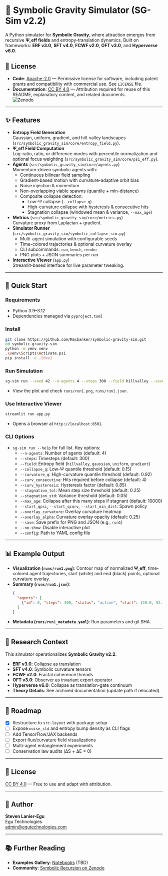 # 🌌 Symbolic Gravity Simulator (SG-Sim v2.2)

A Python simulator for **Symbolic Gravity**, where attraction emerges from recursive **Ψ_eff fields** and entropy-translation dynamics. Built on frameworks: **ERF v3.0**, **SFT v4.0**, **FCWF v2.0**, **OFT v3.0**, and **Hyperverse v6.0**.

## 📜 License
- **Code**: [Apache-2.0](https://www.apache.org/licenses/LICENSE-2.0) — Permissive license for software, including patent grants and compatibility with commercial use. See `LICENSE` file.
- **Documentation**: [CC BY 4.0](https://creativecommons.org/licenses/by/4.0/) — Attribution required for reuse of this README, explanatory content, and related documents.  
![Zenodo](https://zenodo.org/badge/DOI/10.5281/zenodo.16989695.svg)

---

## ✨ Features

- **Entropy Field Generation**  
  Gaussian, uniform, gradient, and hill-valley landscapes (`src/symbolic_gravity_sim/core/entropy_field.py`).
- **Ψ_eff Field Computation**  
  Log-ratio, ratio, or difference modes with percentile normalization and optional focus weighting (`src/symbolic_gravity_sim/core/psi_eff.py`).
- **Agents** (`src/symbolic_gravity_sim/core/agents.py`)  
  Momentum-driven symbolic agents with:
  - Continuous bilinear field sampling
  - Gradient-based motion with curvature-adaptive orbit bias
  - Noise injection & momentum
  - Non-overlapping viable spawns (quantile + min-distance)
  - Composite collapse detection:
    - Low-Ψ collapse (`--collapse_q`)
    - High-curvature collapse with hysteresis & consecutive hits
    - Stagnation collapse (windowed mean & variance, `--max_age`)
- **Metrics** (`src/symbolic_gravity_sim/core/metrics.py`)  
  Curvature proxy from Laplacian + gradient.
- **Simulator Runner** (`src/symbolic_gravity_sim/symbolic_collapse_sim.py`)  
  - Multi-agent simulation with configurable seeds
  - Time-colored trajectories & optional curvature overlay
  - CLI subcommands: `run`, `bench`, `render`
  - PNG plots + JSON summaries per run
- **Interactive Viewer** (`app.py`)  
  Streamlit-based interface for live parameter tweaking.

---

## 🚀 Quick Start

### Requirements
- Python 3.9–3.12
- Dependencies managed via `pyproject.toml`

### Install
```bash
git clone https://github.com/Maxbanker/symbolic-gravity-sim.git
cd symbolic-gravity-sim
python -m venv venv
.\venv\Scripts\Activate.ps1
pip install -e .[dev]
```

### Run Simulation
```bash
sg-sim run --seed 42 --n-agents 4 --steps 300 --field hillvalley --save run1
```
- View the plot and check `runs/run1.png`, `runs/run1.json`.

### Use Interactive Viewer
```bash
streamlit run app.py
```
- Opens a browser at `http://localhost:8501`.

### CLI Options
- `sg-sim run --help` for full list. Key options:
  - `--n-agents`: Number of agents (default: 4)
  - `--steps`: Timesteps (default: 300)
  - `--field`: Entropy field (`hillvalley`, `gaussian`, `uniform`, `gradient`)
  - `--collapse_q`: Low-Ψ quantile threshold (default: 0.15)
  - `--curvature_q`: High-curvature quantile threshold (default: 0.92)
  - `--curv_consecutive`: Hits required before collapse (default: 4)
  - `--curv_hysteresis`: Hysteresis factor (default: 0.85)
  - `--stagnation_tol`: Mean step size threshold (default: 0.25)
  - `--stagnation_std`: Variance threshold (default: 0.05)
  - `--max_age`: Collapse after this many steps if stagnant (default: 10000)
  - `--start_qpsi`, `--start_qcurv`, `--start_min_dist`: Spawn policy
  - `--overlay_curvature`: Overlay curvature heatmap
  - `--overlay_alpha`: Curvature overlay opacity (default: 0.25)
  - `--save`: Save prefix for PNG and JSON (e.g., `run1`)
  - `--no-show`: Disable interactive plot
  - `--config`: Path to YAML config file

---

## 📊 Example Output
- **Visualization (`runs/run1.png`)**: Contour map of normalized **Ψ_eff**, time-colored agent trajectories, start (white) and end (black) points, optional curvature overlay.
- **Summary (`runs/run1.json`)**:
  ```json
  {
    "agents": [
      {"id": 0, "steps": 300, "status": "active", "start": [20.0, 52.0], "end": [19.94, 52.05]}
    ]
  }
  ```
- **Metadata (`runs/run1_metadata.yaml`)**: Run parameters and git SHA.

---

## 🔬 Research Context
This simulator operationalizes **Symbolic Gravity v2.2**:
- **ERF v3.0**: Collapse as translation
- **SFT v4.0**: Symbolic curvature tensors
- **FCWF v2.0**: Fractal coherence threads
- **OFT v3.0**: Observer as invariant export operator
- **Hyperverse v6.0**: Collapse as translation-gate continuum
- **Theory Details**: See archived documentation (update path if relocated).

---

## 📌 Roadmap
- [x] Restructure to `src-layout` with package setup
- [ ] Expose `noise_std` and entropy bump density as CLI flags
- [ ] Add TensorFlow/JAX backends
- [ ] Export flux/curvature field visualizations
- [ ] Multi-agent entanglement experiments
- [ ] Conservation law audits (ΔS + ΔE = 0)

---

## 📜 License
[CC BY 4.0](https://creativecommons.org/licenses/by/4.0/) — Free to use and adapt with attribution.

---

## 👤 Author
**Steven Lanier-Egu**  
Egu Technologies  
[admin@egutechnologies.com](mailto:admin@egutechnologies.com)

---

## 📚 Further Reading
- **Examples Gallery**: [Notebooks](https://github.com/Maxbanker/symbolic-gravity-sim/tree/main/notebooks) (TBD)
- **Community**: [Symbolic Recursion on Zenodo](https://zenodo.org/communities/symbolic-recursion/)

